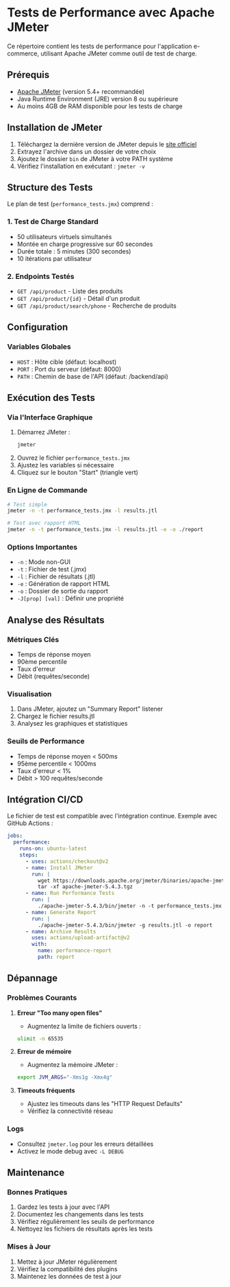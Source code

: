 # Tests de Performance avec Apache JMeter

Ce répertoire contient les tests de performance pour l'application e-commerce, utilisant Apache JMeter comme outil de test de charge.

## Prérequis

- [Apache JMeter](https://jmeter.apache.org/download_jmeter.cgi) (version 5.4+ recommandée)
- Java Runtime Environment (JRE) version 8 ou supérieure
- Au moins 4GB de RAM disponible pour les tests de charge

## Installation de JMeter

1. Téléchargez la dernière version de JMeter depuis le [site officiel](https://jmeter.apache.org/download_jmeter.cgi)
2. Extrayez l'archive dans un dossier de votre choix
3. Ajoutez le dossier `bin` de JMeter à votre PATH système
4. Vérifiez l'installation en exécutant : `jmeter -v`

## Structure des Tests

Le plan de test (`performance_tests.jmx`) comprend :

### 1. Test de Charge Standard

- 50 utilisateurs virtuels simultanés
- Montée en charge progressive sur 60 secondes
- Durée totale : 5 minutes (300 secondes)
- 10 itérations par utilisateur

### 2. Endpoints Testés

- `GET /api/product` - Liste des produits
- `GET /api/product/{id}` - Détail d'un produit
- `GET /api/product/search/phone` - Recherche de produits

## Configuration

### Variables Globales

- `HOST` : Hôte cible (défaut: localhost)
- `PORT` : Port du serveur (défaut: 8000)
- `PATH` : Chemin de base de l'API (défaut: /backend/api)

## Exécution des Tests

### Via l'Interface Graphique

1. Démarrez JMeter :
   ```bash
   jmeter
   ```
2. Ouvrez le fichier `performance_tests.jmx`
3. Ajustez les variables si nécessaire
4. Cliquez sur le bouton "Start" (triangle vert)

### En Ligne de Commande

```bash
# Test simple
jmeter -n -t performance_tests.jmx -l results.jtl

# Test avec rapport HTML
jmeter -n -t performance_tests.jmx -l results.jtl -e -o ./report
```

### Options Importantes

- `-n` : Mode non-GUI
- `-t` : Fichier de test (.jmx)
- `-l` : Fichier de résultats (.jtl)
- `-e` : Génération de rapport HTML
- `-o` : Dossier de sortie du rapport
- `-J[prop] [val]` : Définir une propriété

## Analyse des Résultats

### Métriques Clés

- Temps de réponse moyen
- 90ème percentile
- Taux d'erreur
- Débit (requêtes/seconde)

### Visualisation

1. Dans JMeter, ajoutez un "Summary Report" listener
2. Chargez le fichier results.jtl
3. Analysez les graphiques et statistiques

### Seuils de Performance

- Temps de réponse moyen < 500ms
- 95ème percentile < 1000ms
- Taux d'erreur < 1%
- Débit > 100 requêtes/seconde

## Intégration CI/CD

Le fichier de test est compatible avec l'intégration continue. Exemple avec GitHub Actions :

```yaml
jobs:
  performance:
    runs-on: ubuntu-latest
    steps:
      - uses: actions/checkout@v2
      - name: Install JMeter
        run: |
          wget https://downloads.apache.org/jmeter/binaries/apache-jmeter-5.4.3.tgz
          tar -xf apache-jmeter-5.4.3.tgz
      - name: Run Performance Tests
        run: |
          ./apache-jmeter-5.4.3/bin/jmeter -n -t performance_tests.jmx -l results.jtl
      - name: Generate Report
        run: |
          ./apache-jmeter-5.4.3/bin/jmeter -g results.jtl -o report
      - name: Archive Results
        uses: actions/upload-artifact@v2
        with:
          name: performance-report
          path: report
```

## Dépannage

### Problèmes Courants

1. **Erreur "Too many open files"**

   - Augmentez la limite de fichiers ouverts :

   ```bash
   ulimit -n 65535
   ```
2. **Erreur de mémoire**

   - Augmentez la mémoire JMeter :

   ```bash
   export JVM_ARGS="-Xms1g -Xmx4g"
   ```
3. **Timeouts fréquents**

   - Ajustez les timeouts dans les "HTTP Request Defaults"
   - Vérifiez la connectivité réseau

### Logs

- Consultez `jmeter.log` pour les erreurs détaillées
- Activez le mode debug avec `-L DEBUG`

## Maintenance

### Bonnes Pratiques

1. Gardez les tests à jour avec l'API
2. Documentez les changements dans les tests
3. Vérifiez régulièrement les seuils de performance
4. Nettoyez les fichiers de résultats après les tests

### Mises à Jour

1. Mettez à jour JMeter régulièrement
2. Vérifiez la compatibilité des plugins
3. Maintenez les données de test à jour
